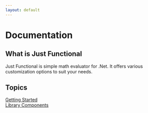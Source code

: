 ```yaml
---
layout: default
---
```


# Documentation

## What is Just Functional

Just Functional is simple math evaluator for .Net. It offers various customization options to suit your needs.

## Topics

[Getting Started](pages/getting-started.html)  
[Library Components](pages/library-components.html)
